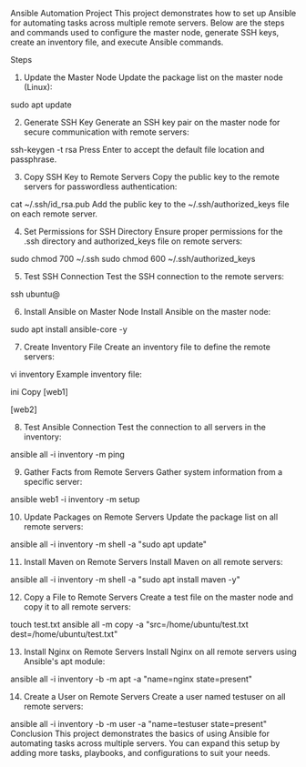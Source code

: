 Ansible Automation Project
This project demonstrates how to set up Ansible for automating tasks across multiple remote servers. Below are the steps and commands used to configure the master node, generate SSH keys, create an inventory file, and execute Ansible commands.

Steps

1. Update the Master Node
Update the package list on the master node (Linux):


sudo apt update

2. Generate SSH Key
Generate an SSH key pair on the master node for secure communication with remote servers:


ssh-keygen -t rsa
Press Enter to accept the default file location and passphrase.


3. Copy SSH Key to Remote Servers
Copy the public key to the remote servers for passwordless authentication:


cat ~/.ssh/id_rsa.pub
Add the public key to the ~/.ssh/authorized_keys file on each remote server.


4. Set Permissions for SSH Directory
Ensure proper permissions for the .ssh directory and authorized_keys file on remote servers:


sudo chmod 700 ~/.ssh
sudo chmod 600 ~/.ssh/authorized_keys

5. Test SSH Connection
Test the SSH connection to the remote servers:


ssh ubuntu@<IP address of Remote>

6. Install Ansible on Master Node
Install Ansible on the master node:


sudo apt install ansible-core -y

7. Create Inventory File
Create an inventory file to define the remote servers:


vi inventory
Example inventory file:

ini
Copy
[web1]
<IP address of Remote>

[web2]
<IP address of Remote>

8. Test Ansible Connection
Test the connection to all servers in the inventory:


ansible all -i inventory -m ping

9. Gather Facts from Remote Servers
Gather system information from a specific server:


ansible web1 -i inventory -m setup

10. Update Packages on Remote Servers
Update the package list on all remote servers:


ansible all -i inventory -m shell -a "sudo apt update"

11. Install Maven on Remote Servers
Install Maven on all remote servers:


ansible all -i inventory -m shell -a "sudo apt install maven -y"

12. Copy a File to Remote Servers
Create a test file on the master node and copy it to all remote servers:


touch test.txt
ansible all -m copy -a "src=/home/ubuntu/test.txt dest=/home/ubuntu/test.txt"

13. Install Nginx on Remote Servers
Install Nginx on all remote servers using Ansible's apt module:


ansible all -i inventory -b -m apt -a "name=nginx state=present"

14. Create a User on Remote Servers
Create a user named testuser on all remote servers:


ansible all -i inventory -b -m user -a "name=testuser state=present"
Conclusion
This project demonstrates the basics of using Ansible for automating tasks across multiple servers. You can expand this setup by adding more tasks, playbooks, and configurations to suit your needs.
